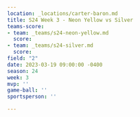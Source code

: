 ```yaml
---
location: _locations/carter-baron.md
title: S24 Week 3 - Neon Yellow vs Silver
teams-score:
- team: _teams/s24-neon-yellow.md
  score: 
- team: _teams/s24-silver.md
  score: 
field: "2"
date: 2023-03-19 09:00:00 -0400
season: 24
week: 3
mvp: ''
game-ball: ''
sportsperson: ''

---
```

